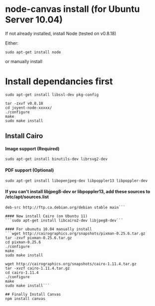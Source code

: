 # node-canvas install (for Ubuntu Server 10.04)

If not already installed, install Node (tested on v0.8.18)

Either:

```sudo apt-get install node```

or manually install

# Install dependancies first
```sudo apt-get install libssl-dev pkg-config```

```wget https://github.com/joyent/node/archive/v0.8.18.tar.gz
tar -zxvf v0.8.18
cd joyent-node-xxxxx/
./configure
make
sudo make install
```
## Install Cairo

#### Image support (Required)
```sudo apt-get install binutils-dev librsvg2-dev```
#### PDF support (Optional)
```sudo apt-get install libopenjpeg-dev libpoppler13 libpoppler-dev```
#### If you can't install libjpeg8-dev or libpoppler13, add these sources to /etc/apt/sources.list
```deb http://ftp.ca.debian.org/debian stable main
deb-src http://ftp.ca.debian.org/debian stable main```

#### Now install Cairo (on Ubuntu 11)
```sudo apt-get install libcairo2-dev libjpeg8-dev```

#### For ubunutu 10.04 manually install
```wget http://cairographics.org/snapshots/pixman-0.25.6.tar.gz
tar -zxvf pixman-0.25.6.tar.gz
cd pixman-0.25.6
./configure
make
sudo make install

wget http://cairographics.org/snapshots/cairo-1.11.4.tar.gz
tar -xvzf cairo-1.11.4.tar.gz
cd cairo-1.11.4
./configure
make
sudo make install```

## Finally Install Canvas
npm install canvas
